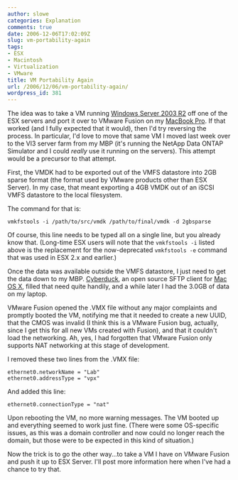 ```yaml
---
author: slowe
categories: Explanation
comments: true
date: 2006-12-06T17:02:09Z
slug: vm-portability-again
tags:
- ESX
- Macintosh
- Virtualization
- VMware
title: VM Portability Again
url: /2006/12/06/vm-portability-again/
wordpress_id: 381
---
```


The idea was to take a VM running [Windows Server 2003 R2](http://www.microsoft.com/windowsserver/default.mspx) off one of the ESX servers and port it over to VMware Fusion on my [MacBook Pro](http://www.apple.com/macbookpro/). If that worked (and I fully expected that it would), then I'd try reversing the process. In particular, I'd love to move that same VM I moved last week over to the VI3 server farm from my MBP (it's running the NetApp Data ONTAP Simulator and I could _really_ use it running on the servers). This attempt would be a precursor to that attempt.

First, the VMDK had to be exported out of the VMFS datastore into 2GB sparse format (the format used by VMware products other than ESX Server). In my case, that meant exporting a 4GB VMDK out of an iSCSI VMFS datastore to the local filesystem.

The command for that is:

    vmkfstools -i /path/to/src/vmdk /path/to/final/vmdk -d 2gbsparse

Of course, this line needs to be typed all on a single line, but you already know that. (Long-time ESX users will note that the `vmkfstools -i` listed above is the replacement for the now-deprecated `vmkfstools -e` command that was used in ESX 2.x and earlier.)

Once the data was available outside the VMFS datastore, I just need to get the data down to my MBP. [Cyberduck](http://cyberduck.ch/), an open source SFTP client for [Mac OS X](http://www.apple.com/macosx/), filled that need quite handily, and a while later I had the 3.0GB of data on my laptop.

VMware Fusion opened the .VMX file without any major complaints and promptly booted the VM, notifying me that it needed to create a new UUID, that the CMOS was invalid (I think this is a VMware Fusion bug, actually, since I get this for all new VMs created with Fusion), and that it couldn't load the networking. Ah, yes, I had forgotten that VMware Fusion only supports NAT networking at this stage of development.

I removed these two lines from the .VMX file:

    ethernet0.networkName = "Lab"
    ethernet0.addressType = "vpx"

And added this line:

    ethernet0.connectionType = "nat"

Upon rebooting the VM, no more warning messages. The VM booted up and everything seemed to work just fine. (There were some OS-specific issues, as this was a domain controller and now could no longer reach the domain, but those were to be expected in this kind of situation.)

Now the trick is to go the other way...to take a VM I have on VMware Fusion and push it up to ESX Server. I'll post more information here when I've had a chance to try that.
